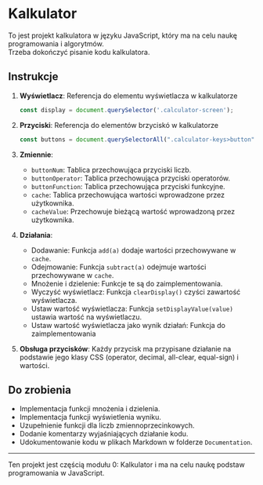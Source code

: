# Kalkulator

To jest projekt kalkulatora w języku JavaScript, który ma na celu naukę programowania i algorytmów.  
Trzeba dokończyć pisanie kodu kalkulatora.

## Instrukcje

1. **Wyświetlacz**: Referencja do elementu wyświetlacza w kalkulatorze
    ```javascript
    const display = document.querySelector('.calculator-screen');
    ```

2. **Przyciski**: Referencja do elementów brzyciskó w kalkulatorze
    ```javascript
    const buttons = document.querySelectorAll(".calculator-keys>button");
    ```

3. **Zmiennie**:
    - `buttonNum`: Tablica przechowująca przyciski liczb.
    - `buttonOperator`: Tablica przechowująca przyciski operatorów.
    - `buttonFunction`: Tablica przechowująca przyciski funkcyjne.
    - `cache`: Tablica przechowująca wartości wprowadzone przez użytkownika.
    - `cacheValue`: Przechowuje bieżącą wartość wprowadzoną przez użytkownika.

4. **Działania**:
    - Dodawanie: Funkcja `add(a)` dodaje wartości przechowywane w `cache`.
    - Odejmowanie: Funkcja `subtract(a)` odejmuje wartości przechowywane w `cache`.
    - Mnożenie i dzielenie: Funkcje te są do zaimplementowania.
    - Wyczyść wyświetlacz: Funkcja `clearDisplay()` czyści zawartość wyświetlacza.
    - Ustaw wartość wyświetlacza: Funkcja `setDisplayValue(value)` ustawia wartość na wyświetlaczu.
    - Ustaw wartość wyświetlacza jako wynik działań: Funkcja do zaimplementowania

5. **Obsługa przycisków**: Każdy przycisk ma przypisane działanie na podstawie jego klasy CSS (operator, decimal, all-clear, equal-sign) i wartości.

## Do zrobienia

- Implementacja funkcji mnożenia i dzielenia.
- Implementacja funkcji wyświetlenia wyniku.
- Uzupełnienie funkcji dla liczb zmiennoprzecinkowych.
- Dodanie komentarzy wyjaśniających działanie kodu.
- Udokumentowanie kodu w plikach Markdown w folderze `Documentation`.


---

Ten projekt jest częścią modułu 0: Kalkulator i ma na celu naukę podstaw programowania w JavaScript.


